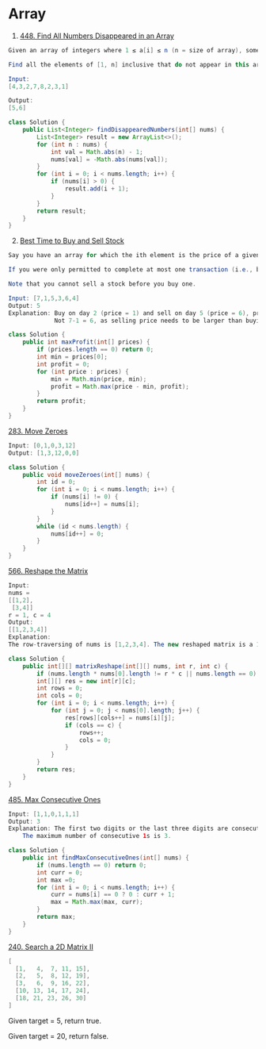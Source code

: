 # Array

1. [448. Find All Numbers Disappeared in an Array](https://leetcode.com/problems/find-all-numbers-disappeared-in-an-array/)

```java
Given an array of integers where 1 ≤ a[i] ≤ n (n = size of array), some elements appear twice and others appear once.

Find all the elements of [1, n] inclusive that do not appear in this array.

Input:
[4,3,2,7,8,2,3,1]

Output:
[5,6]
```

```java
class Solution {
    public List<Integer> findDisappearedNumbers(int[] nums) {
        List<Integer> result = new ArrayList<>();
        for (int n : nums) {
            int val = Math.abs(n) - 1;
            nums[val] = -Math.abs(nums[val]);
        }
        for (int i = 0; i < nums.length; i++) {
            if (nums[i] > 0) {
                result.add(i + 1);
            }
        }
        return result;
    }
}
```

2. [Best Time to Buy and Sell Stock](https://leetcode.com/problems/best-time-to-buy-and-sell-stock/)

```java
Say you have an array for which the ith element is the price of a given stock on day i.

If you were only permitted to complete at most one transaction (i.e., buy one and sell one share of the stock), design an algorithm to find the maximum profit.

Note that you cannot sell a stock before you buy one.

Input: [7,1,5,3,6,4]
Output: 5
Explanation: Buy on day 2 (price = 1) and sell on day 5 (price = 6), profit = 6-1 = 5.
             Not 7-1 = 6, as selling price needs to be larger than buying price.
```

```java
class Solution {
    public int maxProfit(int[] prices) {
        if (prices.length == 0) return 0;
        int min = prices[0];
        int profit = 0;
        for (int price : prices) {
            min = Math.min(price, min);
            profit = Math.max(price - min, profit);
        }
        return profit;
    }
}
```

[283. Move Zeroes](https://leetcode.com/problems/move-zeroes/)

```java
Input: [0,1,0,3,12]
Output: [1,3,12,0,0]
```

```java
class Solution {
    public void moveZeroes(int[] nums) {
        int id = 0;
        for (int i = 0; i < nums.length; i++) {
            if (nums[i] != 0) {
                nums[id++] = nums[i];
            }
        }
        while (id < nums.length) {
            nums[id++] = 0;
        }
    }
}
```

[566. Reshape the Matrix](https://leetcode.com/problems/reshape-the-matrix/)

```java
Input: 
nums = 
[[1,2],
 [3,4]]
r = 1, c = 4
Output: 
[[1,2,3,4]]
Explanation:
The row-traversing of nums is [1,2,3,4]. The new reshaped matrix is a 1 * 4 matrix, fill it row by row by using the previous list.
```

```java
class Solution {
    public int[][] matrixReshape(int[][] nums, int r, int c) {
        if (nums.length * nums[0].length != r * c || nums.length == 0) return nums;
        int[][] res = new int[r][c];
        int rows = 0;
        int cols = 0;
        for (int i = 0; i < nums.length; i++) {
            for (int j = 0; j < nums[0].length; j++) {
                res[rows][cols++] = nums[i][j];
                if (cols == c) {
                    rows++;
                    cols = 0;
                }
            }
        }
        return res;
    }
}
```

[485. Max Consecutive Ones](https://leetcode.com/problems/max-consecutive-ones/)

```java
Input: [1,1,0,1,1,1]
Output: 3
Explanation: The first two digits or the last three digits are consecutive 1s.
    The maximum number of consecutive 1s is 3.
```

```java
class Solution {
    public int findMaxConsecutiveOnes(int[] nums) {
        if (nums.length == 0) return 0;
        int curr = 0;
        int max =0;
        for (int i = 0; i < nums.length; i++) {
            curr = nums[i] == 0 ? 0 : curr + 1;
            max = Math.max(max, curr);
        }
        return max;
    }
}
```

[240. Search a 2D Matrix II](https://leetcode.com/problems/search-a-2d-matrix-ii/description/)

```java
[
  [1,   4,  7, 11, 15],
  [2,   5,  8, 12, 19],
  [3,   6,  9, 16, 22],
  [10, 13, 14, 17, 24],
  [18, 21, 23, 26, 30]
]
```

Given target = 5, return true.

Given target = 20, return false.

```java

```